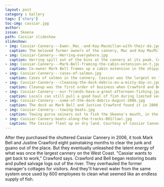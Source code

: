```yaml
---
layout: post
category : Gallery
tags: ['story']
toc-img: cassiar.jpg
author:
issue: Skeena
path: Cassiar slideshow
slideshow:
- img: Cassiar-Cannery---Ewen-_Mac_-and-Kay-Macmillan-with-their-da.jpg
  caption: The beloved former owners of the cannery, Mac and Kay MacMillan, with their daughter, Ewen. Courtesy of Cassiar Cannery. 
- img: Cassiar-Cannery---Herring-everywhere.jpg
  caption: Herring spill out of the bins at the cannery at its peak. Courtesy of Prince Rupert District Regional Archive.
- img: Cassiar-Cannery---Mark-Bell-framing-the-cabin-extension-on-t.jpg
  caption: Co-owner Mark Bell frames up a cabin extension in the shipyard, as part of one of Cassiar’s new businesses - boat refurbishment. Courtesy of Cassiar Cannery. 
- img: Cassiar-Cannery---cases-of-salmon.jpg
  caption: Cases of salmon in the cannery. Cassiar was the largest on the West Coast by volume, at its peak. Courtesy of Prince Rupert District Regional Archive.
- img: Cassiar-Cannery---cleaning-the-dock-debris-on-a-misty-day-in.jpg
  caption: Cleanup was the first order of business when Crawford and Bell arrived in 2006. Courtesy of Cassiar Cannery. 
- img: Cassiar-Cannery---our-friends-have-a-great-afternoon-fishing.jpg
  caption: Locals can still pull a good haul of fish during limited seasons. Courtesy of Cassiar Cannery. 
- img: Cassiar-Cannery---some-of-the-dock-debris-August-2006.jpg
  caption: The dock as Mark Bell and Justine Crawford found it in 2006. Courtesy of Cassiar Cannery. 
- img: Cassiar-Cannery---towing-boats.jpg
  caption: Towing purse seiners out to fish the Skeena's mouth, in the old days. Courtesy of Prince Rupert District Regional Archive
- img: Cassiar-Cannery-boats-along-the-tracks-001(low).jpg
  caption: The Cassiar fleet up on dry land. Courtesy of Cassiar Cannery.
---
```

After they purchased the shuttered Cassiar Cannery in 2006, it took Mark Bell and Justine Crawford eight painstaking months to clear the junk and guano out of the place. But they eventually unleashed the latent energy of what was once the largest cannery on the West Coast. "Cassiar wants to get back to work," Crawford says. Crawford and Bell began restoring boats and pulled salvage logs out of the river. They overhauled the former manager's cottages for visitors. And they'll harvest water from the same system once used by 600 employees to clean what seemed like an endless supply of fish.   
